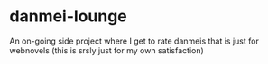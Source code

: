 # danmei-lounge
An on-going side project where I get to rate danmeis that is just for webnovels (this is srsly just for my own satisfaction) 
